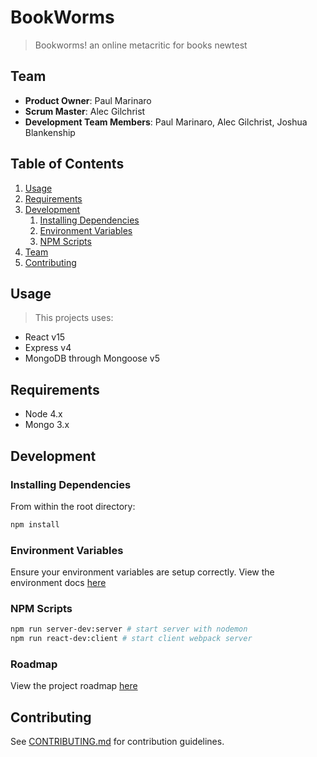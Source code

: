 # BookWorms
> Bookworms! an online metacritic for books
newtest

## Team

  - __Product Owner__: Paul Marinaro
  - __Scrum Master__: Alec Gilchrist
  - __Development Team Members__: Paul Marinaro, Alec Gilchrist, Joshua Blankenship

## Table of Contents


1. [Usage](#usage)
1. [Requirements](#requirements)
1. [Development](#development)
    1. [Installing Dependencies](#installing-dependencies)
    1. [Environment Variables](#environment-variables)
    1. [NPM Scripts](#npm-scripts)
1. [Team](#team)
1. [Contributing](#contributing)


## Usage

> This projects uses:
  - React v15
  - Express v4
  - MongoDB through Mongoose v5

## Requirements

- Node 4.x
- Mongo 3.x

## Development

### Installing Dependencies

From within the root directory:

```sh
npm install
```

### Environment Variables

Ensure your environment variables are setup correctly. View the environment docs [here](/env.md)

### NPM Scripts

```sh
npm run server-dev:server # start server with nodemon
npm run react-dev:client # start client webpack server
```

### Roadmap

View the project roadmap [here](https://github.com/Book-worms/BookWorms/issues)

## Contributing

See [CONTRIBUTING.md](/_CONTRIBUTING.md) for contribution guidelines.
